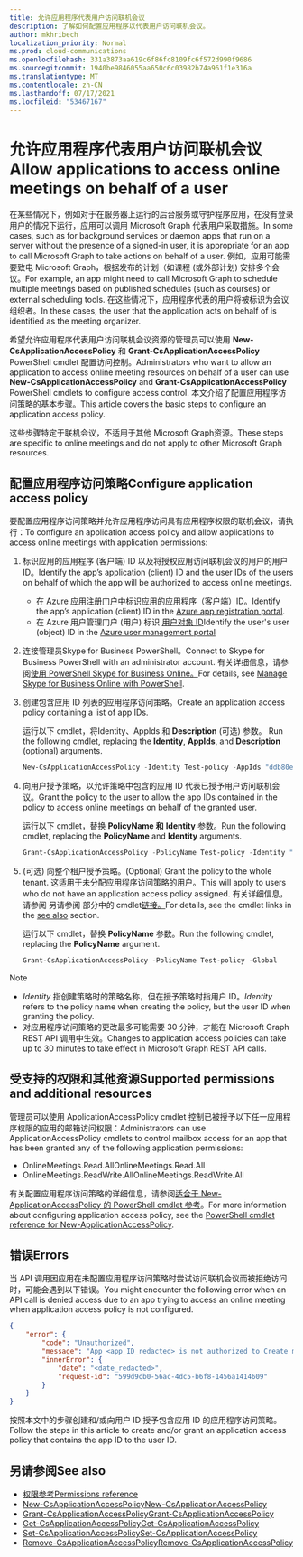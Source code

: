 ```yaml
---
title: 允许应用程序代表用户访问联机会议
description: 了解如何配置应用程序以代表用户访问联机会议。
author: mkhribech
localization_priority: Normal
ms.prod: cloud-communications
ms.openlocfilehash: 331a3873aa619c6f86fc8109fc6f572d990f9686
ms.sourcegitcommit: 1940be9846055aa650c6c03982b74a961f1e316a
ms.translationtype: MT
ms.contentlocale: zh-CN
ms.lasthandoff: 07/17/2021
ms.locfileid: "53467167"
---
```

# <a name="allow-applications-to-access-online-meetings-on-behalf-of-a-user"></a><span data-ttu-id="0fd8f-103">允许应用程序代表用户访问联机会议</span><span class="sxs-lookup"><span data-stu-id="0fd8f-103">Allow applications to access online meetings on behalf of a user</span></span>

<span data-ttu-id="0fd8f-104">在某些情况下，例如对于在服务器上运行的后台服务或守护程序应用，在没有登录用户的情况下运行，应用可以调用 Microsoft Graph 代表用户采取措施。</span><span class="sxs-lookup"><span data-stu-id="0fd8f-104">In some cases, such as for background services or daemon apps that run on a server without the presence of a signed-in user, it is appropriate for an app to call Microsoft Graph to take actions on behalf of a user.</span></span> <span data-ttu-id="0fd8f-105">例如，应用可能需要致电 Microsoft Graph，根据发布的计划（如课程 (或外部计划) 安排多个会议。</span><span class="sxs-lookup"><span data-stu-id="0fd8f-105">For example, an app might need to call Microsoft Graph to schedule multiple meetings based on published schedules (such as courses) or external scheduling tools.</span></span> <span data-ttu-id="0fd8f-106">在这些情况下，应用程序代表的用户将被标识为会议组织者。</span><span class="sxs-lookup"><span data-stu-id="0fd8f-106">In these cases, the user that the application acts on behalf of is identified as the meeting organizer.</span></span>

<span data-ttu-id="0fd8f-107">希望允许应用程序代表用户访问联机会议资源的管理员可以使用 **New-CsApplicationAccessPolicy** 和 **Grant-CsApplicationAccessPolicy** PowerShell cmdlet 配置访问控制。</span><span class="sxs-lookup"><span data-stu-id="0fd8f-107">Administrators who want to allow an application to access online meeting resources on behalf of a user can use **New-CsApplicationAccessPolicy** and **Grant-CsApplicationAccessPolicy** PowerShell cmdlets to configure access control.</span></span> <span data-ttu-id="0fd8f-108">本文介绍了配置应用程序访问策略的基本步骤。</span><span class="sxs-lookup"><span data-stu-id="0fd8f-108">This article covers the basic steps to configure an application access policy.</span></span>

<span data-ttu-id="0fd8f-109">这些步骤特定于联机会议，不适用于其他 Microsoft Graph资源。</span><span class="sxs-lookup"><span data-stu-id="0fd8f-109">These steps are specific to online meetings and do not apply to other Microsoft Graph resources.</span></span>

## <a name="configure-application-access-policy"></a><span data-ttu-id="0fd8f-110">配置应用程序访问策略</span><span class="sxs-lookup"><span data-stu-id="0fd8f-110">Configure application access policy</span></span>

<span data-ttu-id="0fd8f-111">要配置应用程序访问策略并允许应用程序访问具有应用程序权限的联机会议，请执行：</span><span class="sxs-lookup"><span data-stu-id="0fd8f-111">To configure an application access policy and allow applications to access online meetings with application permissions:</span></span>

1. <span data-ttu-id="0fd8f-112">标识应用的应用程序 (客户端) ID 以及将授权应用访问联机会议的用户的用户 ID。</span><span class="sxs-lookup"><span data-stu-id="0fd8f-112">Identify the app’s application (client) ID and the user IDs of the users on behalf of which the app will be authorized to access online meetings.</span></span>

    - <span data-ttu-id="0fd8f-113">在 [Azure 应用注册门户](https://portal.azure.com/#blade/Microsoft_AAD_RegisteredApps/ApplicationsListBlade)中标识应用的应用程序（客户端）ID。</span><span class="sxs-lookup"><span data-stu-id="0fd8f-113">Identify the app’s application (client) ID in the [Azure app registration portal](https://portal.azure.com/#blade/Microsoft_AAD_RegisteredApps/ApplicationsListBlade).</span></span>
    - <span data-ttu-id="0fd8f-114">在 Azure 用户管理门户 (用户) 标识 [用户对象 ID](https://portal.azure.com/#blade/Microsoft_AAD_IAM/UsersManagementMenuBlade)</span><span class="sxs-lookup"><span data-stu-id="0fd8f-114">Identify the user's user (object) ID in the [Azure user management portal](https://portal.azure.com/#blade/Microsoft_AAD_IAM/UsersManagementMenuBlade)</span></span>

2. <span data-ttu-id="0fd8f-115">连接管理员Skype for Business PowerShell。</span><span class="sxs-lookup"><span data-stu-id="0fd8f-115">Connect to Skype for Business PowerShell with an administrator account.</span></span> <span data-ttu-id="0fd8f-116">有关详细信息，请参阅[使用 PowerShell Skype for Business Online。](/microsoft-365/enterprise/manage-skype-for-business-online-with-microsoft-365-powershell)</span><span class="sxs-lookup"><span data-stu-id="0fd8f-116">For details, see [Manage Skype for Business Online with PowerShell](/microsoft-365/enterprise/manage-skype-for-business-online-with-microsoft-365-powershell).</span></span>

3. <span data-ttu-id="0fd8f-117">创建包含应用 ID 列表的应用程序访问策略。</span><span class="sxs-lookup"><span data-stu-id="0fd8f-117">Create an application access policy containing a list of app IDs.</span></span>

    <span data-ttu-id="0fd8f-118">运行以下 cmdlet，将Identity、AppIds 和 **Description** (可选) 参数。 </span><span class="sxs-lookup"><span data-stu-id="0fd8f-118">Run the following cmdlet, replacing the **Identity**, **AppIds**, and **Description** (optional) arguments.</span></span>

    ```powershell
    New-CsApplicationAccessPolicy -Identity Test-policy -AppIds "ddb80e06-92f3-4978-bc22-a0eee85e6a9e", "ccb80e06-92f3-4978-bc22-a0eee85e6a9e", "bbb80e06-92f3-4978-bc22-a0eee85e6a9e" -Description "description here"
    ```

4. <span data-ttu-id="0fd8f-119">向用户授予策略，以允许策略中包含的应用 ID 代表已授予用户访问联机会议。</span><span class="sxs-lookup"><span data-stu-id="0fd8f-119">Grant the policy to the user to allow the app IDs contained in the policy to access online meetings on behalf of the granted user.</span></span> 

   <span data-ttu-id="0fd8f-120">运行以下 cmdlet，替换 **PolicyName 和** **Identity** 参数。</span><span class="sxs-lookup"><span data-stu-id="0fd8f-120">Run the following cmdlet, replacing the **PolicyName** and **Identity** arguments.</span></span>

   ```powershell
   Grant-CsApplicationAccessPolicy -PolicyName Test-policy -Identity "ddb80e06-92f3-4978-bc22-a0eee85e6a9e"
   ```
5. <span data-ttu-id="0fd8f-121"> (可选) 向整个租户授予策略。</span><span class="sxs-lookup"><span data-stu-id="0fd8f-121">(Optional) Grant the policy to the whole tenant.</span></span> <span data-ttu-id="0fd8f-122">这适用于未分配应用程序访问策略的用户。</span><span class="sxs-lookup"><span data-stu-id="0fd8f-122">This will apply to users who do not have an application access policy assigned.</span></span> <span data-ttu-id="0fd8f-123">有关详细信息，请参阅 另请参阅 部分中的 cmdlet[链接。](#see-also)</span><span class="sxs-lookup"><span data-stu-id="0fd8f-123">For details, see the cmdlet links in the [see also](#see-also) section.</span></span>

   <span data-ttu-id="0fd8f-124">运行以下 cmdlet，替换 **PolicyName** 参数。</span><span class="sxs-lookup"><span data-stu-id="0fd8f-124">Run the following cmdlet, replacing the **PolicyName** argument.</span></span>

   ```powershell
   Grant-CsApplicationAccessPolicy -PolicyName Test-policy -Global
   ```

> [!NOTE]
> - <span data-ttu-id="0fd8f-125">_Identity_ 指创建策略时的策略名称，但在授予策略时指用户 ID。</span><span class="sxs-lookup"><span data-stu-id="0fd8f-125">_Identity_ refers to the policy name when creating the policy, but the user ID when granting the policy.</span></span>
> - <span data-ttu-id="0fd8f-126">对应用程序访问策略的更改最多可能需要 30 分钟，才能在 Microsoft Graph REST API 调用中生效。</span><span class="sxs-lookup"><span data-stu-id="0fd8f-126">Changes to application access policies can take up to 30 minutes to take effect in Microsoft Graph REST API calls.</span></span>

## <a name="supported-permissions-and-additional-resources"></a><span data-ttu-id="0fd8f-127">受支持的权限和其他资源</span><span class="sxs-lookup"><span data-stu-id="0fd8f-127">Supported permissions and additional resources</span></span>

<span data-ttu-id="0fd8f-128">管理员可以使用 ApplicationAccessPolicy cmdlet 控制已被授予以下任一应用程序权限的应用的邮箱访问权限：</span><span class="sxs-lookup"><span data-stu-id="0fd8f-128">Administrators can use ApplicationAccessPolicy cmdlets to control mailbox access for an app that has been granted any of the following application permissions:</span></span>

- <span data-ttu-id="0fd8f-129">OnlineMeetings.Read.All</span><span class="sxs-lookup"><span data-stu-id="0fd8f-129">OnlineMeetings.Read.All</span></span>
- <span data-ttu-id="0fd8f-130">OnlineMeetings.ReadWrite.All</span><span class="sxs-lookup"><span data-stu-id="0fd8f-130">OnlineMeetings.ReadWrite.All</span></span>

<span data-ttu-id="0fd8f-131">有关配置应用程序访问策略的详细信息，请参阅[适合于 New-ApplicationAccessPolicy 的 PowerShell cmdlet 参考](/powershell/module/skype/new-csapplicationaccesspolicy)。</span><span class="sxs-lookup"><span data-stu-id="0fd8f-131">For more information about configuring application access policy, see the [PowerShell cmdlet reference for New-ApplicationAccessPolicy](/powershell/module/skype/new-csapplicationaccesspolicy).</span></span>

## <a name="errors"></a><span data-ttu-id="0fd8f-132">错误</span><span class="sxs-lookup"><span data-stu-id="0fd8f-132">Errors</span></span>

<span data-ttu-id="0fd8f-133">当 API 调用因应用在未配置应用程序访问策略时尝试访问联机会议而被拒绝访问时，可能会遇到以下错误。</span><span class="sxs-lookup"><span data-stu-id="0fd8f-133">You might encounter the following error when an API call is denied access due to an app trying to access an online meeting when application access policy is not configured.</span></span>

```json
{
    "error": {
        "code": "Unauthorized",
        "message": "App <app_ID_redacted> is not authorized to Create meeting on behalf of user <user_ID_redacted>",
        "innerError": {
            "date": "<date_redacted>",
            "request-id": "599d9cb0-56ac-4dc5-b6f8-1456a1414609"
        }
    }
}
```

<span data-ttu-id="0fd8f-134">按照本文中的步骤创建和/或向用户 ID 授予包含应用 ID 的应用程序访问策略。</span><span class="sxs-lookup"><span data-stu-id="0fd8f-134">Follow the steps in this article to create and/or grant an application access policy that contains the app ID to the user ID.</span></span>

## <a name="see-also"></a><span data-ttu-id="0fd8f-135">另请参阅</span><span class="sxs-lookup"><span data-stu-id="0fd8f-135">See also</span></span>

- [<span data-ttu-id="0fd8f-136">权限参考</span><span class="sxs-lookup"><span data-stu-id="0fd8f-136">Permissions reference</span></span>](permissions-reference.md)
- [<span data-ttu-id="0fd8f-137">New-CsApplicationAccessPolicy</span><span class="sxs-lookup"><span data-stu-id="0fd8f-137">New-CsApplicationAccessPolicy</span></span>](/powershell/module/skype/new-csapplicationaccesspolicy)
- [<span data-ttu-id="0fd8f-138">Grant-CsApplicationAccessPolicy</span><span class="sxs-lookup"><span data-stu-id="0fd8f-138">Grant-CsApplicationAccessPolicy</span></span>](/powershell/module/skype/grant-csapplicationaccesspolicy)
- [<span data-ttu-id="0fd8f-139">Get-CsApplicationAccessPolicy</span><span class="sxs-lookup"><span data-stu-id="0fd8f-139">Get-CsApplicationAccessPolicy</span></span>](/powershell/module/skype/get-csapplicationaccesspolicy)
- [<span data-ttu-id="0fd8f-140">Set-CsApplicationAccessPolicy</span><span class="sxs-lookup"><span data-stu-id="0fd8f-140">Set-CsApplicationAccessPolicy</span></span>](/powershell/module/skype/set-csapplicationaccesspolicy)
- [<span data-ttu-id="0fd8f-141">Remove-CsApplicationAccessPolicy</span><span class="sxs-lookup"><span data-stu-id="0fd8f-141">Remove-CsApplicationAccessPolicy</span></span>](/powershell/module/skype/remove-csapplicationaccesspolicy)
